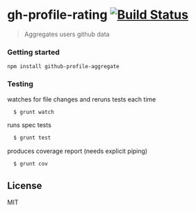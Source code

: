 # gh-profile-rating [![Build Status](https://secure.travis-ci.org/kirstein/github-profile-aggregate.png?branch=master)](https://travis-ci.org/kirstein/github-profile-aggregate)

> Aggregates users github data

### Getting started

`npm install github-profile-aggregate`


### Testing 

watches for file changes and reruns tests each time
```bash
  $ grunt watch 
```

runs spec tests
```bash
  $ grunt test  
```

produces coverage report (needs explicit piping)
```bash
  $ grunt cov   
```

## License

MIT
